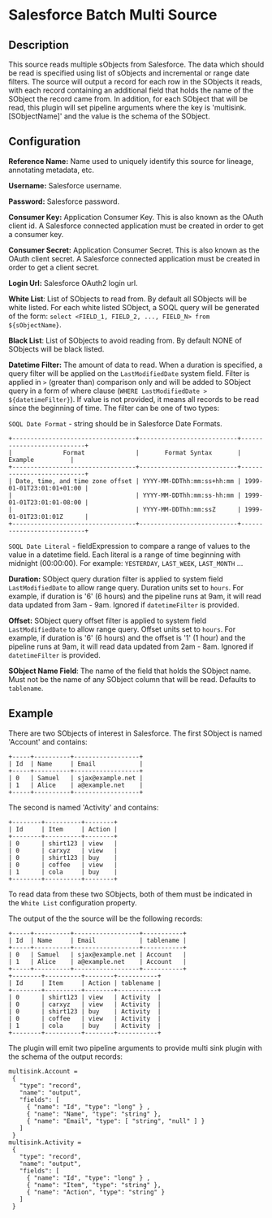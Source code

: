 # Salesforce Batch Multi Source


Description
-----------
This source reads multiple sObjects from Salesforce. The data which should be read is specified using list of sObjects 
and incremental or range date filters. The source will output a record for each row in the SObjects it reads, 
with each record containing an additional field that holds the name of the SObject the record came from. 
In addition, for each SObject that will be read, this plugin will set pipeline arguments where the key is 'multisink.[SObjectName]' 
and the value is the schema of the SObject.

Configuration
-------------

**Reference Name:** Name used to uniquely identify this source for lineage, annotating metadata, etc.

**Username:** Salesforce username.

**Password:** Salesforce password.

**Consumer Key:** Application Consumer Key. This is also known as the OAuth client id.
A Salesforce connected application must be created in order to get a consumer key.

**Consumer Secret:** Application Consumer Secret. This is also known as the OAuth client secret.
A Salesforce connected application must be created in order to get a client secret.

**Login Url:** Salesforce OAuth2 login url.

**White List**: List of SObjects to read from. By default all SObjects will be white listed. 
For each white listed SObject, a SOQL query will be generated of the form:
`select <FIELD_1, FIELD_2, ..., FIELD_N> from ${sObjectName}`.

**Black List**: List of SObjects to avoid reading from. By default NONE of SObjects will be black listed.

**Datetime Filter:** The amount of data to read. When a duration is specified, 
a query filter will be applied on the `LastModifiedDate` system field. 
Filter is applied in `>` (greater than) comparison only and will be added to SObject query in a form of 
where clause (`WHERE LastModifiedDate > ${datetimeFilter}`). 
If value is not provided, it means all records to be read since the beginning of time. 
The filter can be one of two types: 

`SOQL Date Format` - string should be in Salesforce Date Formats. 

    +----------------------------------+---------------------------+---------------------------+
    |              Format              |       Format Syntax       |          Example          |
    +----------------------------------+---------------------------+---------------------------+
    | Date, time, and time zone offset | YYYY-MM-DDThh:mm:ss+hh:mm | 1999-01-01T23:01:01+01:00 |
    |                                  | YYYY-MM-DDThh:mm:ss-hh:mm | 1999-01-01T23:01:01-08:00 |
    |                                  | YYYY-MM-DDThh:mm:ssZ      | 1999-01-01T23:01:01Z      |
    +----------------------------------+---------------------------+---------------------------+

`SOQL Date Literal` - fieldExpression to compare a range of values to the value in a datetime 
field. Each literal is a range of time beginning with midnight (00:00:00). For example: `YESTERDAY`, `LAST_WEEK`, 
`LAST_MONTH` ...

**Duration:** SObject query duration filter is applied to system field `LastModifiedDate` to allow range query. 
Duration units set to `hours`. For example, if duration is '6' (6 hours) and the pipeline runs at 9am, it will read data 
updated from 3am - 9am. Ignored if `datetimeFilter` is provided.

**Offset:** SObject query offset filter is applied to system field `LastModifiedDate` to allow range query. 
Offset units set to `hours`. For example, if duration is '6' (6 hours) and the offset is '1' (1 hour) and the pipeline 
runs at 9am, it will read data updated from 2am - 8am. Ignored if `datetimeFilter` is provided.

**SObject Name Field**: The name of the field that holds the SObject name. 
Must not be the name of any SObject column that will be read. Defaults to `tablename`.
    
Example
----------

There are two SObjects of interest in Salesforce.
The first SObject is named 'Account' and contains:

    +-----+----------+------------------+
    | Id  | Name     | Email            |
    +-----+----------+------------------+
    | 0   | Samuel   | sjax@example.net |
    | 1   | Alice    | a@example.net    |
    +-----+----------+------------------+

The second is named 'Activity' and contains:

    +--------+----------+--------+
    | Id     | Item     | Action |
    +--------+----------+--------+
    | 0      | shirt123 | view   |
    | 0      | carxyz   | view   |
    | 0      | shirt123 | buy    |
    | 0      | coffee   | view   |
    | 1      | cola     | buy    |
    +--------+----------+--------+
    
To read data from these two SObjects, both of them must be indicated in the `White List` configuration property.

The output of the the source will be the following records:

    +-----+----------+------------------+-----------+
    | Id  | Name     | Email            | tablename |
    +-----+----------+------------------+-----------+
    | 0   | Samuel   | sjax@example.net | Account   |
    | 1   | Alice    | a@example.net    | Account   |
    +-----+----------+------------------+-----------+
    +--------+----------+--------+-----------+
    | Id     | Item     | Action | tablename |
    +--------+----------+--------+-----------+
    | 0      | shirt123 | view   | Activity  |
    | 0      | carxyz   | view   | Activity  |
    | 0      | shirt123 | buy    | Activity  |
    | 0      | coffee   | view   | Activity  |
    | 1      | cola     | buy    | Activity  |
    +--------+----------+--------+-----------+
    
The plugin will emit two pipeline arguments to provide multi sink plugin with the schema of the output records:

    multisink.Account =
     {
       "type": "record",
       "name": "output",
       "fields": [
         { "name": "Id", "type": "long" } ,
         { "name": "Name", "type": "string" },
         { "name": "Email", "type": [ "string", "null" ] }
       ]
     }
    multisink.Activity =
     {
       "type": "record",
       "name": "output",
       "fields": [
         { "name": "Id", "type": "long" } ,
         { "name": "Item", "type": "string" },
         { "name": "Action", "type": "string" }
       ]
     }
     